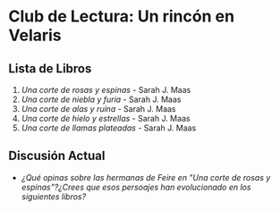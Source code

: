 # Club de Lectura: Un rincón en Velaris

## Lista de Libros
1. *Una corte de rosas y espinas* - Sarah J. Maas
2. *Una corte de niebla y furia* - Sarah J. Maas
3. *Una corte de alas y ruina* - Sarah J. Maas
4. *Una corte de hielo y estrellas* - Sarah J. Maas
5. *Una corte de llamas plateadas* - Sarah J. Maas

## Discusión Actual
- *¿Qué opinas sobre las hermanas de Feire en "Una corte de rosas y espinas"?¿Crees que esos persoajes han evolucionado en los siguientes libros?*
